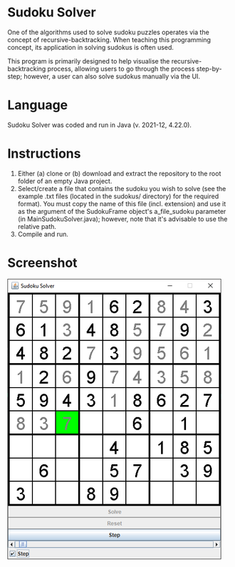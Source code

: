 
# Sudoku Solver

One of the algorithms used to solve sudoku puzzles operates via the concept of recursive-backtracking. When teaching this programming concept, its application in solving sudokus is often used. 

This program is primarily designed to help visualise the recursive-backtracking process, allowing users to go through the process step-by-step; however, a user can also solve sudokus manually via the UI.


# Language

Sudoku Solver was coded and run in Java (v. 2021-12, 4.22.0).


# Instructions

1. Either (a) clone or (b) download and extract the repository to the root folder of an empty Java project.
2. Select/create a file that contains the sudoku you wish to solve (see the example .txt files (located in the sudokus/ directory) for the required format). You must copy the name of this file (incl. extension) and use it as the argument of the SudokuFrame object's a_file_sudoku parameter (in MainSudokuSolver.java); however, note that it's advisable to use the relative path.
3. Compile and run.


# Screenshot

![Sudoku Solver Example Image](images/screenshot_sudoku_solver.PNG)

